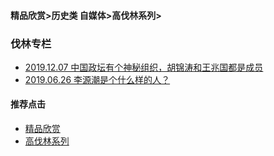 #### 精品欣赏>历史类 自媒体>高伐林系列>
### 伐林专栏


- [2019.12.07 中国政坛有个神秘组织，胡锦涛和王兆国都是成员](https://youtu.be/n3MvIM7jXZU)
- [2019.06.26 李源潮是个什么样的人？](https://youtu.be/HMeNCiIGkOE)

#### 推荐点击
- [精品欣赏](https://summer200.github.io/content/main)
- [高伐林系列](https://summer200.github.io/content/GaoFalin/GaoFalin)
